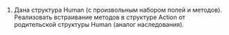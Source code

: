 1. Дана структура Human (с произвольным набором полей и методов). Реализовать встраивание методов в структуре Action от родительской
   структуры Human (аналог наследования).
